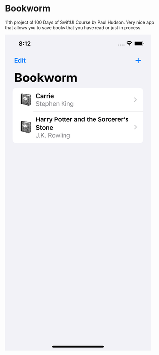 # Bookworm
11th project of 100 Days of SwiftUI Course by Paul Hudson. Very nice app that allows you to save books that you have read or just in process. 

<img src="bookworm_screenshot_1.png" >
